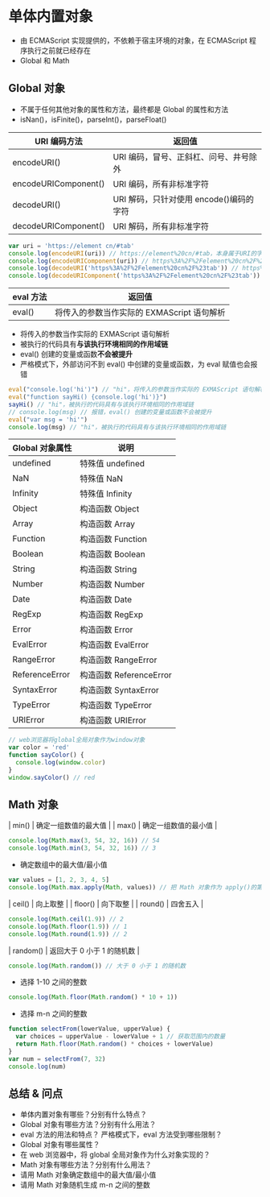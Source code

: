 # 单体内置对象

- 由 ECMAScript 实现提供的，不依赖于宿主环境的对象，在 ECMAScript 程序执行之前就已经存在
- Global 和 Math

## Global 对象

- 不属于任何其他对象的属性和方法，最终都是 Global 的属性和方法
- isNan()，isFinite()，parseInt()，parseFloat()

| URI 编码方法         | 返回值                                  |
| -------------------- | --------------------------------------- |
| encodeURI()          | URI 编码，冒号、正斜杠、问号、井号除外  |
| encodeURIComponent() | URI 编码，所有非标准字符                |
| decodeURI()          | URI 解码，只针对使用 encode()编码的字符 |
| decodeURIComponent() | URI 解码，所有非标准字符                |

```js
var uri = 'https://element cn/#tab'
console.log(encodeURI(uri)) // https://element%20cn/#tab，本身属于URI的字符不编码（冒号、正斜杠、问号、井号）
console.log(encodeURIComponent(uri)) // https%3A%2F%2Felement%20cn%2F%23tab，编码所有非标准字符
console.log(decodeURI('https%3A%2F%2Felement%20cn%2F%23tab')) // https%3A%2F%2Felement cn%2F%23tab，只针对使用 encode()编码的字符解码
console.log(decodeURIComponent('https%3A%2F%2Felement%20cn%2F%23tab')) // https://element cn/#tab，解码所有非标准字符
```

| eval 方法 | 返回值                                     |
| --------- | ------------------------------------------ |
| eval()    | 将传入的参数当作实际的 EXMAScript 语句解析 |

- 将传入的参数当作实际的 EXMAScript 语句解析
- 被执行的代码具有**与该执行环境相同的作用域链**
- eval() 创建的变量或函数**不会被提升**
- 严格模式下，外部访问不到 eval() 中创建的变量或函数，为 eval 赋值也会报错

```js
eval("console.log('hi')") // "hi"，将传入的参数当作实际的 EXMAScript 语句解析
eval("function sayHi() {console.log('hi')}")
sayHi() // "hi"，被执行的代码具有与该执行环境相同的作用域链
// console.log(msg) // 报错，eval() 创建的变量或函数不会被提升
eval("var msg = 'hi'")
console.log(msg) // "hi"，被执行的代码具有与该执行环境相同的作用域链
```

| Global 对象属性 | 说明                    |
| --------------- | ----------------------- |
| undefined       | 特殊值 undefined        |
| NaN             | 特殊值 NaN              |
| Infinity        | 特殊值 Infinity         |
| Object          | 构造函数 Object         |
| Array           | 构造函数 Array          |
| Function        | 构造函数 Function       |
| Boolean         | 构造函数 Boolean        |
| String          | 构造函数 String         |
| Number          | 构造函数 Number         |
| Date            | 构造函数 Date           |
| RegExp          | 构造函数 RegExp         |
| Error           | 构造函数 Error          |
| EvalError       | 构造函数 EvalError      |
| RangeError      | 构造函数 RangeError     |
| ReferenceError  | 构造函数 ReferenceError |
| SyntaxError     | 构造函数 SyntaxError    |
| TypeError       | 构造函数 TypeError      |
| URIError        | 构造函数 URIError       |

```js
// web浏览器将global全局对象作为window对象
var color = 'red'
function sayColor() {
  console.log(window.color)
}
window.sayColor() // red
```

## Math 对象

| min() | 确定一组数值的最大值 |
| max() | 确定一组数值的最小值 |

```js
console.log(Math.max(3, 54, 32, 16)) // 54
console.log(Math.min(3, 54, 32, 16)) // 3
```

- 确定数组中的最大值/最小值

```js
var values = [1, 2, 3, 4, 5]
console.log(Math.max.apply(Math, values)) // 把 Math 对象作为 apply()的第一个参数，将数组作为第二个参数
```

| ceil() | 向上取整 |
| floor() | 向下取整 |
| round() | 四舍五入 |

```js
console.log(Math.ceil(1.9)) // 2
console.log(Math.floor(1.9)) // 1
console.log(Math.round(1.9)) // 2
```

| random() | 返回大于 0 小于 1 的随机数 |

```js
console.log(Math.random()) // 大于 0 小于 1 的随机数
```

- 选择 1-10 之间的整数

```js
console.log(Math.floor(Math.random() * 10 + 1))
```

- 选择 m-n 之间的整数

```js
function selectFrom(lowerValue, upperValue) {
  var choices = upperValue - lowerValue + 1 // 获取范围内的数量
  return Math.floor(Math.random() * choices + lowerValue)
}
var num = selectFrom(7, 32)
console.log(num)
```

## 总结 & 问点

- 单体内置对象有哪些？分别有什么特点？
- Global 对象有哪些方法？分别有什么用法？
- eval 方法的用法和特点？
  严格模式下，eval 方法受到哪些限制？
- Global 对象有哪些属性？
- 在 web 浏览器中，将 global 全局对象作为什么对象实现的？
- Math 对象有哪些方法？分别有什么用法？
- 请用 Math 对象确定数组中的最大值/最小值
- 请用 Math 对象随机生成 m-n 之间的整数

